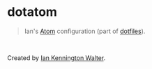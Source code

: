 # dotatom
> Ian's [Atom](https://atom.io) configuration (part of
  [dotfiles](https://github.com/ianwalter/dotfiles)).



&nbsp;

Created by [Ian Kennington Walter](http://iankwalter.com).
